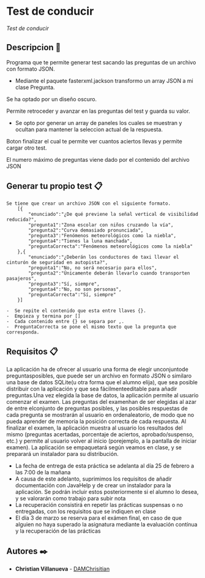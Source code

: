 # Test de conducir

_Test de conducir_

## Descripcion 🚀
Programa que te permite generar test sacando las preguntas de un archivo con formato JSON.
- Mediante el paquete fasterxml.jackson transformo un array JSON a mi clase Pregunta.

Se ha optado por un diseño oscuro.

Permite retroceder y avanzar en las preguntas del test y guarda su valor.
- Se opto por generar un array de paneles los cuales se muestran y ocultan para mantener la seleccion actual de la respuesta.

Boton finalizar el cual te permite ver cuantos aciertos llevas y permite cargar otro test.

El numero máximo de preguntas viene dado por el contenido del archivo JSON

## Generar tu propio test 📋
    Se tiene que crear un archivo JSON con el siguiente formato.
        [{
            "enunciado":"¿De qué previene la señal vertical de visibilidad reducida?",
            "pregunta1":"Zona escolar con niños cruzando la vía",
            "pregunta2":"Curva demasiado pronunciada",
            "pregunta3":"Fenómenos meteorológicos como la niebla",
            "pregunta4":"Tienes la luna manchada",
            "preguntaCorrecta":"Fenómenos meteorológicos como la niebla"
        },{
            "enunciado":"¿Deberán los conductores de taxi llevar el cinturón de seguridad en autopista?",
            "pregunta1":"No, no será necesario para ellos",
            "pregunta2":"Únicamente deberán llevarlo cuando transporten pasajeros",
            "pregunta3":"Sí, siempre",
            "pregunta4":"No, no son personas",
            "preguntaCorrecta":"Sí, siempre"
        }]
    
    -  Se repite el contenido que esta entre llaves {}.
    -  Empieza y termina por []
    -  Cada contenido entre {} se separa por ,.
    -  PreguntaCorrecta se pone el mismo texto que la pregunta que corresponda.

## Requisitos 📋
La aplicación ha de ofrecer al usuario una forma de elegir unconjuntode preguntasposibles, que puede ser un archivo en formato JSON o similaro una base de datos SQLite(u otra forma que el alumno elija), que sea posible distribuir con la aplicación y que sea fácilmenteeditable para añadir preguntas.Una vez elegida la base de datos, la aplicación permite al usuario comenzar el examen.
Las preguntas del examenhan de ser elegidas al azar de entre elconjunto de preguntas posibles, y las posibles respuestas de cada pregunta se mostrarán al usuario en ordenaleatorio, de modo que no pueda aprender de memoria la posición correcta de cada respuesta. Al finalizar el examen, la aplicación muestra al usuario los resultados del mismo (preguntas acertadas, porcentaje de aciertos, aprobado/suspenso, etc.) y permite al usuario volver al inicio (porejemplo, a la pantalla de iniciar examen). La aplicación se empaquetará según veamos en clase, y se preparará un instalador para su distribución.
- La fecha de entrega de esta práctica se adelanta al día 25 de febrero a las 7:00 de la mañana
- A causa de este adelanto, suprimimos los requisitos de añadir documentación con JavaHelp y de crear un instalador para la aplicación. Se podrán incluir estos posteriormente si el alumno lo desea, y se valorarán como trabajo para subir nota
- La recuperación consistirá en repetir las prácticas suspensas o no entregadas, con los requisitos que se indiquen en clase
- El día 3 de marzo se reserva para el exámen final, en caso de que alguien no haya superado la asignatura mediante la evaluación contínua y la recuperación de las prácticas

## Autores ✒️

* **Christian Villanueva** - [DAMChrisitian](https://github.com/DAMChristian)

